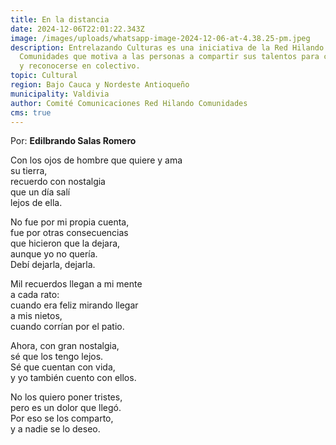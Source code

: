```yaml
---
title: En la distancia
date: 2024-12-06T22:01:22.343Z
image: /images/uploads/whatsapp-image-2024-12-06-at-4.38.25-pm.jpeg
description: Entrelazando Culturas es una iniciativa de la Red Hilando
  Comunidades que motiva a las personas a compartir sus talentos para conocerse
  y reconocerse en colectivo.
topic: Cultural
region: Bajo Cauca y Nordeste Antioqueño
municipality: Valdivia
author: Comité Comunicaciones Red Hilando Comunidades
cms: true
---
```

P﻿or: **Edilbrando Salas Romero**

Con los ojos de hombre que quiere y ama\
su tierra,\
recuerdo con nostalgia\
que un día salí\
lejos de ella.

No fue por mi propia cuenta,\
fue por otras consecuencias\
que hicieron que la dejara,\
aunque yo no quería.\
Debí dejarla, dejarla.

Mil recuerdos llegan a mi mente\
a cada rato:\
cuando era feliz mirando llegar\
a mis nietos,\
cuando corrían por el patio.

Ahora, con gran nostalgia,\
sé que los tengo lejos.\
Sé que cuentan con vida,\
y yo también cuento con ellos.

No los quiero poner tristes,\
pero es un dolor que llegó.\
Por eso se los comparto,\
y a nadie se lo deseo.